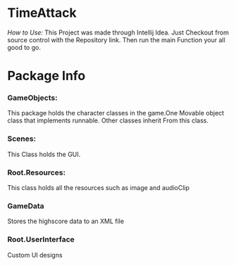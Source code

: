 # TimeAttack

<i>How to Use:</i>
This Project was made through Intellij Idea. Just Checkout from source control with the Repository link. Then run the main Function your 
all good to go.

<H1>Package Info</H1>

<H3>GameObjects:</H3> 
This package holds the character classes in the game.One Movable object class that implements runnable. Other classes inherit From this class.

<H3> Scenes:</H3> 
This Class holds the GUI.

<H3> Root.Resources:</H3>
This class holds all the resources such as image and audioClip

<h3>GameData</h3>
Stores the highscore data to an XML file

<h3>Root.UserInterface</h3>
Custom UI designs

